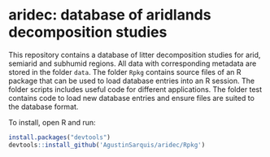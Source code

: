 # aridec: database of aridlands decomposition studies
This repository contains a database of litter decomposition studies for arid, semiarid and subhumid regions. 
All data with corresponding metadata are stored in the folder `data`.
The folder `Rpkg` contains source files of an R package that can be used to load database entries into an R session. 
The folder scripts includes useful code for different applications.
The folder test contains code to load new database entries and ensure files are suited to the database format.

To install, open R and run:
```R
install.packages("devtools")
devtools::install_github('AgustinSarquis/aridec/Rpkg')
```
